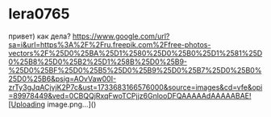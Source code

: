 # lera0765
привет)
как дела?
https://www.google.com/url?sa=i&url=https%3A%2F%2Fru.freepik.com%2Ffree-photos-vectors%2F%25D0%25BA%25D1%2580%25D0%25B0%25D1%2581%25D0%25B8%25D0%25B2%25D1%258B%25D0%25B9-%25D0%25BF%25D0%25B5%25D0%25B9%25D0%25B7%25D0%25B0%25D0%25B6&psig=AOvVaw00I-zrTy3gJqACjvjK2P7c&ust=1733683166576000&source=images&cd=vfe&opi=89978449&ved=0CBQQjRxqFwoTCPjjz6GnlooDFQAAAAAdAAAAABAE![Uploading image.png…]()
